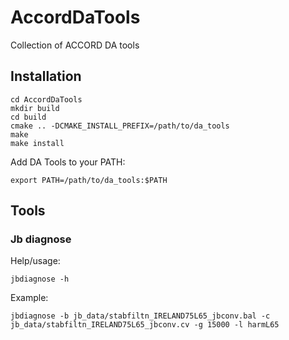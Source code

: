 # AccordDaTools
Collection of ACCORD DA tools

## Installation
```
cd AccordDaTools
mkdir build
cd build
cmake .. -DCMAKE_INSTALL_PREFIX=/path/to/da_tools 
make 
make install
```
Add DA Tools to your PATH:
```
export PATH=/path/to/da_tools:$PATH
```

## Tools
### Jb diagnose
 Help/usage:
```
jbdiagnose -h
```

 Example:
```
jbdiagnose -b jb_data/stabfiltn_IRELAND75L65_jbconv.bal -c jb_data/stabfiltn_IRELAND75L65_jbconv.cv -g 15000 -l harmL65
```
